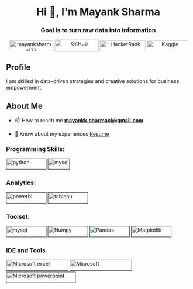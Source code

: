 <h1 align="center">Hi 👋, I'm Mayank Sharma</h1>
<h3 align="center">Goal is to turn raw data into information</h3>


<p align="center">
  <a href="https://linkedin.com/in/mayanksharma177" target="blank"><img align="center" src="https://camo.githubusercontent.com/591c02e8ff595d43e0b35b1b29aed639a7154b959cd8f8c854b9e176d885b094/68747470733a2f2f696d672e736869656c64732e696f2f62616467652f4c696e6b6564496e2d3030373742353f7374796c653d666f722d7468652d6261646765266c6f676f3d6c696e6b6564696e266c6f676f436f6c6f723d7768697465" alt="mayanksharma177" height="30" width="120" /></a>
  <a href="https://github.com/your-github-username" target="blank"><img align="center" src="https://camo.githubusercontent.com/e8608a6316b9d88ea49559b15837c90b1c14fb172ca6743b50150cd54f208e26/68747470733a2f2f696d672e736869656c64732e696f2f62616467652f4769744875622d3130303030303f7374796c653d666f722d7468652d6261646765266c6f676f3d676974687562266c6f676f436f6c6f723d7768697465" alt="GitHub" height="33" width="120" /></a>
  <a href="https://www.hackerrank.com/your-hackerrank-username" target="blank"><img align="center" src="https://camo.githubusercontent.com/7f903912e470cb82cb5a495f7c55dbb42d84af2c4a29c5fba2103a6eda9c206e/68747470733a2f2f696d672e736869656c64732e696f2f62616467652f2d4861636b657272616e6b2d3245433836363f7374796c653d666f722d7468652d6261646765266c6f676f3d4861636b657252616e6b266c6f676f436f6c6f723d7768697465" alt="HackerRank" height="30" width="125" /></a>
  <a href="https://www.kaggle.com/your-kaggle-username" target="blank"><img align="center" src="https://camo.githubusercontent.com/74f4165a70cf43b25e5e8df17a045426ddbf698b625a7c71c0a6412daa4eb011/68747470733a2f2f696d672e736869656c64732e696f2f62616467652f4b6167676c652d3033356137643f7374796c653d666f722d7468652d6261646765266c6f676f3d6b6167676c65266c6f676f436f6c6f723d7768697465" alt="Kaggle" height="30" width="110" /></a>
</p>


<h2>Profile</h2>
<p>I am skilled in data-driven strategies and creative solutions for business empowerment.</p>

<h2>About Me</h2>

- 📫 How to reach me **mayankk.sharmaci@gmail.com**

- 📄 Know about my experiences [Resume](https://drive.google.com/file/d/17x635tTmt4Fp7WPiYIKfzQYngdC09hra/view?usp=drive_link)

<h3 align="left">Programming Skills:</h3>
<p align="left"> 

<a href="" target="_blank" rel="noreferrer">
    <img src="https://camo.githubusercontent.com/bb64b34d04a01cfa79658e2704085740d88e209c21905d0f5b55ebc87a83aa3a/68747470733a2f2f696d672e736869656c64732e696f2f62616467652f507974686f6e2d4646443433423f7374796c653d666f722d7468652d6261646765266c6f676f3d707974686f6e266c6f676f436f6c6f723d626c7565" alt="python" width="110" height="30"/>
  </a>


  <a href="" target="_blank" rel="noreferrer">
    <img src="https://camo.githubusercontent.com/89c0c631bae986c489a975ba0e7042d85633bc0f1dd4030c3fa9163db0f9b57b/68747470733a2f2f696d672e736869656c64732e696f2f62616467652f522d3237364443333f7374796c653d666f722d7468652d6261646765266c6f676f3d72266c6f676f436f6c6f723d7768697465" alt="mysql" width="60" height="30"/>
  </a> 


<h3 align="left">Analytics:</h3>
 </a> 
  <a href="" target="_blank" rel="noreferrer">
    <img src="https://camo.githubusercontent.com/5e0632cec7067f42e3137dbabf5a86601c1e2ded8cab8452fb26f98a083c5b95/68747470733a2f2f696d672e736869656c64732e696f2f62616467652f506f77657242492d4632433831313f7374796c653d666f722d7468652d6261646765266c6f676f3d506f7765722532304249266c6f676f436f6c6f723d7768697465" alt="powerbi" width="110" height="30"/>
  </a>

  <a href="" target="_blank" rel="noreferrer">
    <img src="https://camo.githubusercontent.com/83ae0d099431c4a77fc15f7f19c767cf76b0e9cb12f4348a6583c233e2826424/68747470733a2f2f696d672e736869656c64732e696f2f62616467652f5461626c6561752d4539373632373f7374796c653d666f722d7468652d6261646765266c6f676f3d5461626c656175266c6f676f436f6c6f723d7768697465" alt="tableau" width="110" height="30"/>
  </a>

<h3 align="left">Toolset: </h3>
</a> 
  <a href="" target="_blank" rel="noreferrer">
    <img src="https://camo.githubusercontent.com/b26699b50f121ded46e4f9f975eb7f48a9eb43e81582986c4b98766592576c01/68747470733a2f2f696d672e736869656c64732e696f2f62616467652f4d7953514c2d3030354338343f7374796c653d666f722d7468652d6261646765266c6f676f3d6d7973716c266c6f676f436f6c6f723d7768697465" alt="mysql" width="110" height="30"/>

  </a>
  <a href="" target="_blank" rel="noreferrer">
    <img src="https://camo.githubusercontent.com/6eca86d3f9f9e48719c4958f16f78d98197b34f8928976e7b4c241d906f08738/68747470733a2f2f696d672e736869656c64732e696f2f62616467652f4e756d70792d3737374242343f7374796c653d666f722d7468652d6261646765266c6f676f3d6e756d7079266c6f676f436f6c6f723d7768697465" alt="Numpy" width="110" height="30"/>
  </a>

</a>
  <a href="" target="_blank" rel="noreferrer">
    <img src="https://camo.githubusercontent.com/4487725c400789fceb3e540abc5b7cabe5dee39b7e4c91e1e906fccd26416cbd/68747470733a2f2f696d672e736869656c64732e696f2f62616467652f50616e6461732d3243324437323f7374796c653d666f722d7468652d6261646765266c6f676f3d70616e646173266c6f676f436f6c6f723d7768697465" alt="Pandas" width="110" height="30"/>
  </a>

</a>
  <a href="" target="_blank" rel="noreferrer">
    <img src="https://camo.githubusercontent.com/5afd5f007522c7ff5f670666998794d8bf7bf77808c1186a280c6d369a7fb732/68747470733a2f2f696d672e736869656c64732e696f2f62616467652f6d6174706c6f746c69622d3337374542383f7374796c653d666f722d7468652d6261646765266c6f676f3d6d6174706c6f746c6962266c6f676f436f6c6f723d7768697465" alt="Matplotlib" width="110" height="30"/>
  </a>


<h3 align="left">IDE and Tools </h3>
</a> 
  <a href="" target="_blank" rel="noreferrer">
    <img src="https://camo.githubusercontent.com/3accba4a9c3c86c5cd18300b2fc80c4890666662e6ea18361d16d9974a6d8590/68747470733a2f2f696d672e736869656c64732e696f2f62616467652f4d6963726f736f66745f457863656c2d3231373334363f7374796c653d666f722d7468652d6261646765266c6f676f3d6d6963726f736f66742d657863656c266c6f676f436f6c6f723d7768697465" alt="Microsoft excel" width="170" height="30"/>

  </a>
  <a href="" target="_blank" rel="noreferrer">
    <img src="https://camo.githubusercontent.com/9a3e916d670f4f918eff503533f8047c239ad0a5bdab834cd2e049e47ef46d37/68747470733a2f2f696d672e736869656c64732e696f2f62616467652f4d6963726f736f66745f576f72642d3242353739413f7374796c653d666f722d7468652d6261646765266c6f676f3d6d6963726f736f66742d776f7264266c6f676f436f6c6f723d7768697465" alt="Microsoft" width="170" height="30"/>
  </a>

</a>
  <a href="" target="_blank" rel="noreferrer">
    <img src="https://camo.githubusercontent.com/a0089bc3cb81a201fafb501952309feba97e5062e0bda984b24d5906670bba12/68747470733a2f2f696d672e736869656c64732e696f2f62616467652f4d6963726f736f66745f506f776572506f696e742d4237343732413f7374796c653d666f722d7468652d6261646765266c6f676f3d6d6963726f736f66742d706f776572706f696e74266c6f676f436f6c6f723d7768697465" alt="Microsoft powerpoint" width="190" height="30"/>
  </a>


</p>
